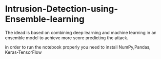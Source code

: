 # Intrusion-Detection-using-Ensemble-learning

The idead is based on combining deep learning and machine learning in an ensemble model to achieve more score predicting the attack.<br>

in order to run the notebook properly  you need to install NumPy,Pandas, Keras-TensorFlow
